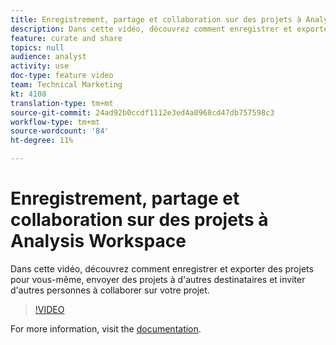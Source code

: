 ```yaml
---
title: Enregistrement, partage et collaboration sur des projets à Analysis Workspace
description: Dans cette vidéo, découvrez comment enregistrer et exporter des projets pour vous-même, envoyer des projets à d'autres destinataires et inviter d'autres personnes à collaborer sur votre projet.
feature: curate and share
topics: null
audience: analyst
activity: use
doc-type: feature video
team: Technical Marketing
kt: 4108
translation-type: tm+mt
source-git-commit: 24ad92b0ccdf1112e3ed4a0968cd47db757598c3
workflow-type: tm+mt
source-wordcount: '84'
ht-degree: 11%

---
```



# Enregistrement, partage et collaboration sur des projets à Analysis Workspace

Dans cette vidéo, découvrez comment enregistrer et exporter des projets pour vous-même, envoyer des projets à d&#39;autres destinataires et inviter d&#39;autres personnes à collaborer sur votre projet.

>[!VIDEO](https://video.tv.adobe.com/v/30993/?quality=12)

For more information, visit the [documentation](https://docs.adobe.com/content/help/fr-FR/analytics/analyze/analysis-workspace/curate-share/send-schedule-files.html).

